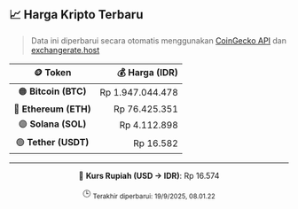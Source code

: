 

<!-- HARGA_KRIPTO -->
## 📈 Harga Kripto Terbaru

> Data ini diperbarui secara otomatis menggunakan [CoinGecko API](https://www.coingecko.com/) dan [exchangerate.host](https://exchangerate.host/)

<div align="center">

| 🪙 Token | 💰 Harga (IDR) |
|:------:|---------------:|
| 🟠 **Bitcoin (BTC)**   | Rp 1.947.044.478 |
| 🔵 **Ethereum (ETH)**  | Rp 76.425.351 |
| 🟣 **Solana (SOL)**    | Rp 4.112.898 |
| 🟢 **Tether (USDT)**   | Rp 16.582 |

---

💱 **Kurs Rupiah (USD → IDR)**: Rp 16.574

🕒 <sub>Terakhir diperbarui: 19/9/2025, 08.01.22</sub>

</div>
<!-- /HARGA_KRIPTO -->